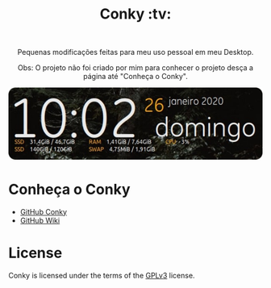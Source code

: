 <h1 align="center">Conky :tv:</h1><br/>
<p align="center">Pequenas modificações feitas para meu uso pessoal em meu Desktop.</p>
<p align="center">Obs: O projeto não foi criado por mim para conhecer o projeto desça a página até "Conheça o Conky".</p>

<p align="center">
  <img src="img/conkyImg.png">
</p>

Conheça o Conky
=================

* <a href="https://github.com/brndnmtthws/conky">GitHub Conky</a>
* <a href="https://github.com/brndnmtthws/conky/wiki">GitHub Wiki</a>

License
=================

Conky is licensed under the terms of the <a href="https://github.com/brndnmtthws/conky/blob/master/LICENSE">GPLv3</a> license.

